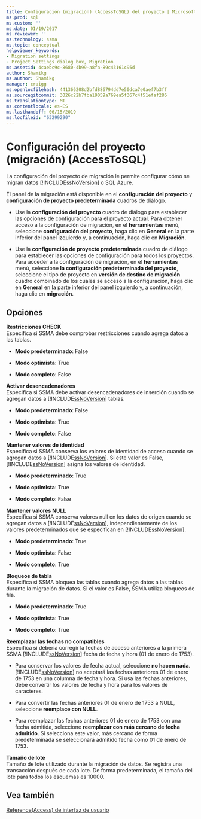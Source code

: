 ```yaml
---
title: Configuración (migración) (AccessToSQL) del proyecto | Microsoft Docs
ms.prod: sql
ms.custom: ''
ms.date: 01/19/2017
ms.reviewer: ''
ms.technology: ssma
ms.topic: conceptual
helpviewer_keywords:
- Migration settings
- Project Settings dialog box, Migration
ms.assetid: 4caebc9c-8680-4b99-a8fa-89c43161c95d
author: Shamikg
ms.author: Shamikg
manager: craigg
ms.openlocfilehash: 441366208d2bfd886794dd7e50dca7e0aef7b3ff
ms.sourcegitcommit: 3026c22b7fba19059a769ea5f367c4f51efaf286
ms.translationtype: MT
ms.contentlocale: es-ES
ms.lasthandoff: 06/15/2019
ms.locfileid: "63299290"
---
```

# <a name="project-settings-migration-accesstosql"></a>Configuración del proyecto (migración) (AccessToSQL)
La configuración del proyecto de migración le permite configurar cómo se migran datos [!INCLUDE[ssNoVersion](../../includes/ssnoversion-md.md)] o SQL Azure.  
  
El panel de la migración está disponible en el **configuración del proyecto** y **configuración de proyecto predeterminada** cuadros de diálogo.  
  
-   Use la **configuración del proyecto** cuadro de diálogo para establecer las opciones de configuración para el proyecto actual. Para obtener acceso a la configuración de migración, en el **herramientas** menú, seleccione **configuración del proyecto**, haga clic en **General** en la parte inferior del panel izquierdo y, a continuación, haga clic en  **Migración**.  
  
-   Use la **configuración de proyecto predeterminada** cuadro de diálogo para establecer las opciones de configuración para todos los proyectos. Para acceder a la configuración de migración, en el **herramientas** menú, seleccione **la configuración predeterminada del proyecto**, seleccione el tipo de proyecto en **versión de destino de migración** cuadro combinado de los cuales se acceso a la configuración, haga clic en **General** en la parte inferior del panel izquierdo y, a continuación, haga clic en **migración**.  
  
## <a name="options"></a>Opciones  
**Restricciones CHECK**  
Especifica si SSMA debe comprobar restricciones cuando agrega datos a las tablas.  
  
-   **Modo predeterminado**: False  
  
-   **Modo optimista**: True  
  
-   **Modo completo**: False  
  
**Activar desencadenadores**  
Especifica si SSMA debe activar desencadenadores de inserción cuando se agregan datos a [!INCLUDE[ssNoVersion](../../includes/ssnoversion-md.md)] tablas.  
  
-   **Modo predeterminado**: False  
  
-   **Modo optimista**: True  
  
-   **Modo completo**: False  
  
**Mantener valores de identidad**  
Especifica si SSMA conserva los valores de identidad de acceso cuando se agregan datos a [!INCLUDE[ssNoVersion](../../includes/ssnoversion-md.md)]. Si este valor es False, [!INCLUDE[ssNoVersion](../../includes/ssnoversion-md.md)] asigna los valores de identidad.  
  
-   **Modo predeterminado**: True  
  
-   **Modo optimista**: True  
  
-   **Modo completo**: False  
  
**Mantener valores NULL**  
Especifica si SSMA conserva valores null en los datos de origen cuando se agregan datos a [!INCLUDE[ssNoVersion](../../includes/ssnoversion-md.md)], independientemente de los valores predeterminados que se especifican en [!INCLUDE[ssNoVersion](../../includes/ssnoversion-md.md)].  
  
-   **Modo predeterminado**: True  
  
-   **Modo optimista**: False  
  
-   **Modo completo**: True  
  
**Bloqueos de tabla**  
Especifica si SSMA bloquea las tablas cuando agrega datos a las tablas durante la migración de datos. Si el valor es False, SSMA utiliza bloqueos de fila.  
  
-   **Modo predeterminado**: True  
  
-   **Modo optimista**: True  
  
-   **Modo completo**: True  
  
**Reemplazar las fechas no compatibles**  
Especifica si debería corregir la fechas de acceso anteriores a la primera SSMA [!INCLUDE[ssNoVersion](../../includes/ssnoversion-md.md)] fecha de fecha y hora (01 de enero de 1753).  
  
-   Para conservar los valores de fecha actual, seleccione **no hacen nada**. [!INCLUDE[ssNoVersion](../../includes/ssnoversion-md.md)] no aceptará las fechas anteriores 01 de enero de 1753 en una columna de fecha y hora. Si usa las fechas anteriores, debe convertir los valores de fecha y hora para los valores de caracteres.  
  
-   Para convertir las fechas anteriores 01 de enero de 1753 a NULL, seleccione **reemplace con NULL**.  
  
-   Para reemplazar las fechas anteriores 01 de enero de 1753 con una fecha admitida, seleccione **reemplazar con más cercano de fecha admitido**. Si selecciona este valor, más cercano de forma predeterminada se seleccionará admitido fecha como 01 de enero de 1753.  
  
**Tamaño de lote**  
Tamaño de lote utilizado durante la migración de datos. Se registra una transacción después de cada lote. De forma predeterminada, el tamaño del lote para todos los esquemas es 10000.  
  
## <a name="see-also"></a>Vea también  
[Reference(Access) de interfaz de usuario](https://msdn.microsoft.com/af24c303-4a41-449b-9c86-d6558a97e839)  
  
